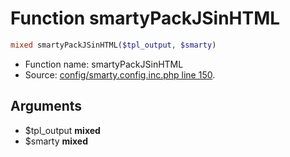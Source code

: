 Function smartyPackJSinHTML
===========================





```php
mixed smartyPackJSinHTML($tpl_output, $smarty)
```

* Function name: smartyPackJSinHTML
* Source: [config/smarty.config.inc.php line 150](https://github.com/PrestaShop/PrestaShop/blob/1.6.0.13/config/smarty.config.inc.php#L150).

Arguments
---------

* $tpl_output **mixed**
* $smarty **mixed**

